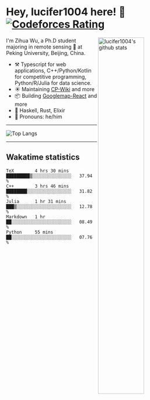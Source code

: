 # Hey, lucifer1004 here! :wave: [![Codeforces Rating](https://cfrating.ihcr.top/?user=lucifer1004&style=flat-square)](https://codeforces.com/profile/lucifer1004)

<img width="50%" align="right" alt="lucifer1004's github stats" src="https://github-readme-stats.vercel.app/api?username=lucifer1004&show_icons=true">

I'm Zihua Wu, a Ph.D student majoring in remote sensing :satellite: at Peking University, Beijing, China.

- :hammer_and_pick: Typescript for web applications, C++/Python/Kotlin for competitive programming, Python/R/Julia for data science.
- :sunny: Maintaining [CP-Wiki](https://cp-wiki.vercel.app) and more 
- :package: Building [Googlemap-React](https://github.com/googlemap-react/googlemap-react) and more
- :seedling: Haskell, Rust, Elixir
- :man: Pronouns: he/him

---

![Top Langs](https://github-readme-stats.vercel.app/api/top-langs/?username=lucifer1004&layout=compact)

---

## Wakatime statistics

<!--START_SECTION:waka-->
```text
TeX        4 hrs 30 mins   █████████▒░░░░░░░░░░░░░░░   37.94 % 
C++        3 hrs 46 mins   ████████░░░░░░░░░░░░░░░░░   31.82 % 
Julia      1 hr 31 mins    ███▒░░░░░░░░░░░░░░░░░░░░░   12.78 % 
Markdown   1 hr            ██░░░░░░░░░░░░░░░░░░░░░░░   08.49 % 
Python     55 mins         ██░░░░░░░░░░░░░░░░░░░░░░░   07.76 % 
```
<!--END_SECTION:waka-->
